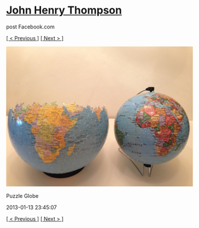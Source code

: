 # [John Henry Thompson](../README.md)
post Facebook.com

[[ < Previous ]](2013-01-13-5.md) [[ Next > ]](2013-01-06-1.md)

[![](../media/2013-01-13/Puzzle-Globe-5.jpg)](../README.md)

Puzzle Globe

2013-01-13 23:45:07

[[ < Previous ]](2013-01-13-5.md) [[ Next > ]](2013-01-06-1.md)